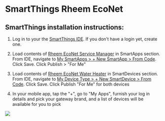 SmartThings Rheem EcoNet
===============

SmartThings installation instructions:
--------------------------------------
1) Log in to your the <a href="https://graph.api.smartthings.com/ide/">SmartThings IDE</a>. If you don't have a login yet, create one.

2) Load contents of <a href="https://raw.githubusercontent.com/copy-ninja/SmartThings_RheemEcoNet/master/RheemEcoNet.ServiceManager.SmartApp.groovy">Rheem EcoNet Service Manager</a> in SmartApps section. From IDE, navigate to <a href="https://graph.api.smartthings.com/ide/app/create#from-code">My SmartApps > + New SmartApp > From Code</a>. Click Save. Click Publish > "For Me"

3) Load contents of <a href="https://raw.githubusercontent.com/copy-ninja/SmartThings_RheemEcoNet/master/RheemEcoNet.WaterHeater.SmartDevice.groovy">Rheem EcoNet Water Heater</a> in SmartDevices section. From IDE, navigate to <a href="https://graph.api.smartthings.com/ide/device/create#from-code">My Device Type > + New SmartDevice > From Code</a>.  Click Save. Click Publish "For Me" for both devices

4) In your mobile app, tap the "+", go to "My Apps", furnish your log in details and pick your gateway brand, and a list of devices will be available for you to pick

[![](https://www.paypalobjects.com/en_US/i/btn/btn_donate_SM.gif)](https://www.paypal.com/cgi-bin/webscr?cmd=_donations&business=jasonmok83%40gmail%2ecom&lc=US&currency_code=USD&bn=PP%2dDonationsBF%3abtn_donate_SM%2egif%3aNonHosted)

